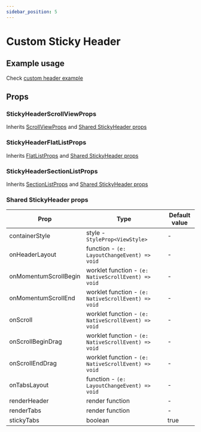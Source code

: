 ```yaml
---
sidebar_position: 5
---
```


# Custom Sticky Header

## Example usage

Check [custom header example](../examples/custom-header.md)

## Props

### StickyHeaderScrollViewProps

Inherits [ScrollViewProps](https://reactnative.dev/docs/next/scrollview#props) and [Shared StickyHeader props](#shared-stickyheader-props)

### StickyHeaderFlatListProps

Inherits [FlatListProps](https://reactnative.dev/docs/next/flatlist#props) and [Shared StickyHeader props](#shared-stickyheader-props)

### StickyHeaderSectionListProps

Inherits [SectionListProps](https://reactnative.dev/docs/next/sectionlist#props) and [Shared StickyHeader props](#shared-stickyheader-props)

### Shared StickyHeader props
| Prop | Type | Default value |
| - | - | - |
| containerStyle | style - `StyleProp<ViewStyle>` | - |
| onHeaderLayout | function - `(e: LayoutChangeEvent) => void` | - |
| onMomentumScrollBegin | worklet function - `(e: NativeScrollEvent) => void` | - |
| onMomentumScrollEnd | worklet function - `(e: NativeScrollEvent) => void` | - |
| onScroll | worklet function - `(e: NativeScrollEvent) => void` | - |
| onScrollBeginDrag | worklet function - `(e: NativeScrollEvent) => void` | - |
| onScrollEndDrag | worklet function - `(e: NativeScrollEvent) => void` | - |
| onTabsLayout | function - `(e: LayoutChangeEvent) => void` | - |
| renderHeader | render function | - |
| renderTabs | render function | - |
| stickyTabs | boolean | true |
